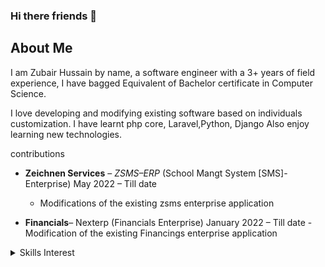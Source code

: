 ### Hi there friends 👋

## About Me

I am Zubair Hussain by name,  a software engineer with a 3+ years of field experience, I have bagged Equivalent of Bachelor certificate in Computer Science.

I love developing and modifying existing software based on individuals customization. I have learnt php core, Laravel,Python,  Django Also enjoy learning new technologies.

contributions

-  **Zeichnen Services** – *ZSMS–ERP*  (School Mangt System [SMS]-Enterprise)		May 2022 – Till date
      - Modifications of the existing zsms enterprise application
    
-   **Financials**– Nexterp (Financials Enterprise)		  		              		January 2022 – Till date
	    - Modification of the existing Financings enterprise application

<details>
  <summary>
    Skills Interest
  </summary>
[X] Good Testing and maintenance skill
[X] Good Software development skill with PhP core, Laravel, Django, Mssql, Mysql, git, docker.
[X] Average knowledge with bootstrap, Html, javascript and css
[X] Interest: Software Development and integration

</details>
         

<!--
**hussain4me/hussain4me** is a ✨ _special_ ✨ repository because its `README.md` (this file) appears on your GitHub profile.

Here are some ideas to get you started:

- 🔭 I’m currently working on ...
- 🌱 I’m currently learning ...
- 👯 I’m looking to collaborate on ...
- 🤔 I’m looking for help with ...
- 💬 Ask me about ...
- 📫 How to reach me: ...
- 😄 Pronouns: ...
- ⚡ Fun fact: ...
-->
